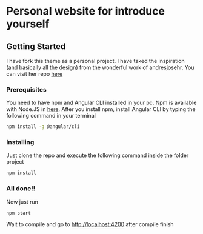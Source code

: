 # Personal website for introduce yourself

## Getting Started

I have fork this theme as a personal project. I have taked the inspiration (and basically all the design) from the wonderful work of andresjosehr. You can visit her repo [here](https://github.com/andresjosehr/andresjosehr-portfolio)


### Prerequisites

You need to have npm and Angular CLI installed in your pc. Npm is available with Node.JS in [here](https://nodejs.org/es/). After you install npm, install Angular CLI by typing the following command in your terminal

``` bash
npm install -g @angular/cli
```

### Installing

Just clone  the repo and execute the following command inside the folder project

``` bash
npm install
```

### All done!!

Now just run
```
npm start
```
Wait to compile and go to [http://localhost:4200](http://localhost:4200) after compile finish

